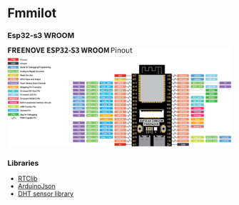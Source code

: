# FmmiIot

### Esp32-s3 WROOM

![Pinout](Esp32-Pinout.png)

### Libraries
- [RTClib](https://docs.arduino.cc/libraries/rtclib/)
- [ArduinoJson](https://arduinojson.org/)
- [DHT sensor library](https://docs.arduino.cc/libraries/dht-sensor-library/)
